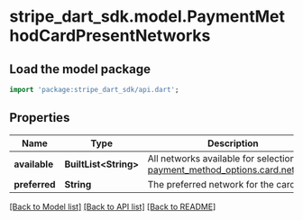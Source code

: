 # stripe_dart_sdk.model.PaymentMethodCardPresentNetworks

## Load the model package
```dart
import 'package:stripe_dart_sdk/api.dart';
```

## Properties
Name | Type | Description | Notes
------------ | ------------- | ------------- | -------------
**available** | **BuiltList&lt;String&gt;** | All networks available for selection via [payment_method_options.card.network](/api/payment_intents/confirm#confirm_payment_intent-payment_method_options-card-network). | 
**preferred** | **String** | The preferred network for the card. | [optional] 

[[Back to Model list]](../README.md#documentation-for-models) [[Back to API list]](../README.md#documentation-for-api-endpoints) [[Back to README]](../README.md)


